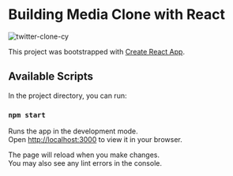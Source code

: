 # Building Media Clone with React

![twitter-clone-cy](https://github.com/Cyishen/react-twitter-clone/assets/52564123/5415f8e8-81d2-42f2-b639-0f775687de44)

This project was bootstrapped with [Create React App](https://github.com/facebook/create-react-app).

## Available Scripts

In the project directory, you can run:

### `npm start`

Runs the app in the development mode.\
Open [http://localhost:3000](http://localhost:3000) to view it in your browser.

The page will reload when you make changes.\
You may also see any lint errors in the console.

